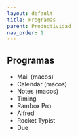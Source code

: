 ```yaml
---
layout: default
title: Programas
parent: Productividad
nav_order: 1
---
```


## Programas
- Mail (macos)
- Calendar (macos)
- Notes (macos)
- Timing
- Rambox Pro
- Alfred
- Rocket Typist
- Due